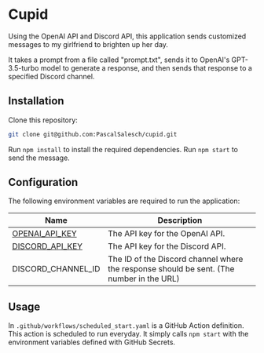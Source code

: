 # Cupid

Using the OpenAI API and Discord API, this application sends customized messages to my girlfriend to brighten up her day.

It takes a prompt from a file called "prompt.txt", sends it to OpenAI's GPT-3.5-turbo model to generate a response,
and then sends that response to a specified Discord channel.


## Installation

Clone this repository:

```sh
git clone git@github.com:PascalSalesch/cupid.git
```

Run `npm install` to install the required dependencies. Run `npm start` to send the message.


## Configuration

The following environment variables are required to run the application:

| Name                                                               | Description                                                                              |
| ------------------------------------------------------------------ | ---------------------------------------------------------------------------------------- |
| [OPENAI_API_KEY](https://platform.openai.com/account/api-keys)     | The API key for the OpenAI API.                                                          |
| [DISCORD_API_KEY](https://www.androidauthority.com/get-discord-token-3149920/)   | The API key for the Discord API.                                           |
| DISCORD_CHANNEL_ID                                                 | The ID of the Discord channel where the response should be sent. (The number in the URL) |


## Usage

In `.github/workflows/scheduled_start.yaml` is a GitHub Action definition. This action is scheduled to run everyday.
It simply calls `npm start` with the environment variables defined with GitHub Secrets.
